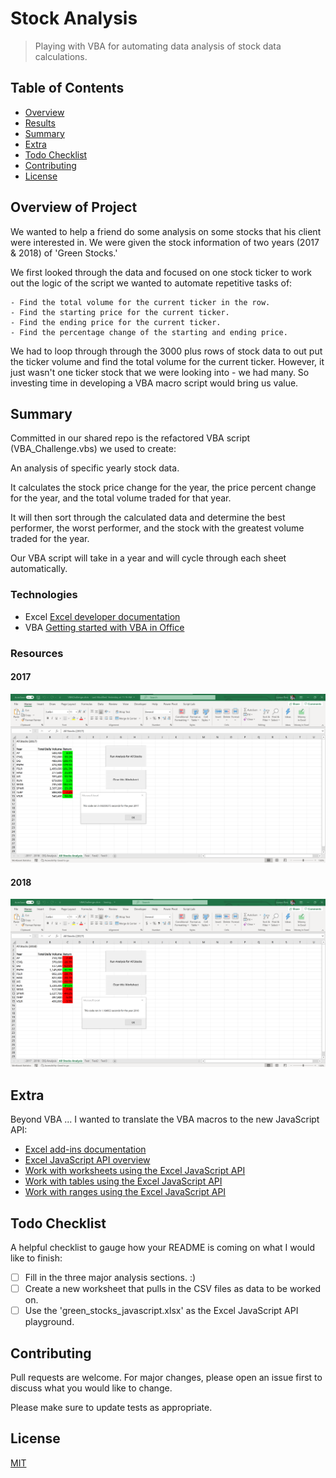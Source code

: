 # Stock Analysis

> Playing with VBA for automating data analysis of stock data calculations.

## Table of Contents

- [Overview](#overview)
- [Results](#results)
- [Summary](#summary)
- [Extra](#extra)
- [Todo Checklist](#todo-checklist)
- [Contributing](#contributing)
- [License](#license)

## Overview of Project

We wanted to help a friend do some analysis on some stocks that his client were interested in. We were given the stock information of two years (2017 & 2018) of 'Green Stocks.'

We first looked through the data and focused on one stock ticker to work out the logic of the script we wanted to automate repetitive tasks of:

    - Find the total volume for the current ticker in the row.
    - Find the starting price for the current ticker.
    - Find the ending price for the current ticker.
    - Find the percentage change of the starting and ending price.

We had to loop through through the 3000 plus rows of stock data to out put the ticker volume and find the total volume for the current ticker. However, it just wasn't one ticker stock that we were looking into - we had many. So investing time in developing a VBA macro script would bring us value.

## Summary

Committed in our shared repo is the refactored VBA script (VBA_Challenge.vbs) we used to create:

An analysis of specific yearly stock data.

It calculates the stock price change for the year, the price percent change for the year, and the total volume traded for that year.

It will then sort through the calculated data and determine the best performer, the worst performer, and the stock with the greatest volume traded for the year.

Our VBA script will take in a year and will cycle through each sheet automatically.

### Technologies

- Excel [Excel developer documentation](https://developer.microsoft.com/en-us/excel/docs)
- VBA [Getting started with VBA in Office](https://docs.microsoft.com/en-us/office/vba/library-reference/concepts/getting-started-with-vba-in-office)

### Resources

#### 2017

![2017](resources/2017.png)

#### 2018

![2018](resources/2018.png)

## Extra

Beyond VBA ... I wanted to translate the VBA macros to the new JavaScript API:

- [Excel add-ins documentation](https://docs.microsoft.com/en-us/office/dev/add-ins/excel/)
- [Excel JavaScript API overview](https://docs.microsoft.com/en-us/office/dev/add-ins/reference/overview/excel-add-ins-reference-overview)
- [Work with worksheets using the Excel JavaScript API](https://docs.microsoft.com/en-us/office/dev/add-ins/excel/excel-add-ins-worksheets)
- [Work with tables using the Excel JavaScript API](https://docs.microsoft.com/en-us/office/dev/add-ins/excel/excel-add-ins-tables)
- [Work with ranges using the Excel JavaScript API](https://docs.microsoft.com/en-us/office/dev/add-ins/excel/excel-add-ins-ranges)

## Todo Checklist

A helpful checklist to gauge how your README is coming on what I would like to finish:

- [ ] Fill in the three major analysis sections. :)
- [ ] Create a new worksheet that pulls in the CSV files as data to be worked on.
- [ ] Use the 'green_stocks_javascript.xlsx' as the Excel JavaScript API playground.

## Contributing

Pull requests are welcome. For major changes, please open an issue first to discuss what you would like to change.

Please make sure to update tests as appropriate.

## License

[MIT](https://choosealicense.com/licenses/mit/)
